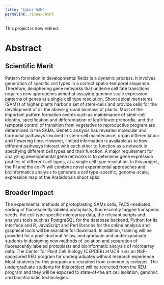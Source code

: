 ```yaml
---
title: "Cyber SAM"
permalink: /index.html
---
```

This project is now retired. 


Abstract
=====
Scientific Merit
-------
Pattern formation in developmental fields is a dynamic process. It involves generation of specific cell types in a correct spatio-temporal sequence. Therefore, deciphering gene networks that underlie cell fate transitions requires new approaches aimed at assaying genome scale expression patterns of genes at a single cell type resolution. Shoot apical meristems (SAMs) of higher plants harbor a set of stem-cells and provide cells for the development of all the above-ground biomass of plants. Most of the important pattern formation events such as maintenance of stem-cell identity, specification and differentiation of leaf/flower primordia, and the temporal control of transition from vegetative to reproductive program are determined in the SAMs. Genetic analysis has revealed molecular and hormonal pathways involved in stem-cell maintenance, organ differentiation and flowering time. However, limited information is available as to how different pathways interact with each other to function as a network in specifying different cell types and their function. A major requirement for analyzing developmental gene networks is to determine gene expression profiles of different cell types, at a single cell type resolution. In this project, the PI and the co-PI will combine novel experimental approaches and bioinformatics analysis to generate a cell type-specific, genome-scale, expression map of the Arabidopsis shoot apex.

Broader Impact
--------
The experimental methods of protoplasting SAMs cells, FACS-mediated sorting of fluorescently labeled protoplasts, fluorescently tagged transgenic seeds, the cell type specific microarray data, the relevant scripts and analysis tools such as PostgreSQL for the database backend, Python for its interface and R, JavaScript and Perl libraries for the online analysis and graphical tools will be available for download. In addition, training will be provided for a post-doctoral fellow, and graduate and under-graduate students in designing new methods of isolation and separation of fluorescently labeled protoplasts and bioinformatic analysis of microarray data. The Center for Plant Cell Biology (CEPCEB) at UCR runs an NSF-sponsored REU program for undergraduates without research experience. Most students for this program are recruited from community colleges. The undergraduate students for this project will be recruited from the REU program and they will be exposed to state-of-the art cell isolation, genomic and bioinformatic technologies.
